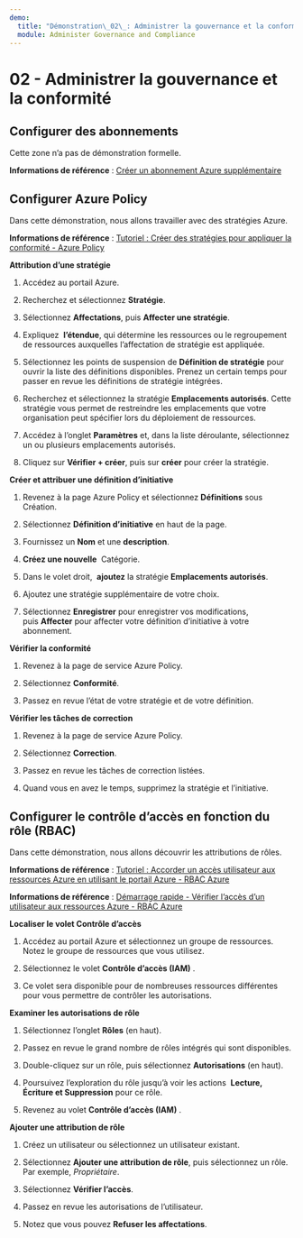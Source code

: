 ```yaml
---
demo:
  title: "Démonstration\_02\_: Administrer la gouvernance et la conformité"
  module: Administer Governance and Compliance
---
```


# 02 - Administrer la gouvernance et la conformité

## Configurer des abonnements

Cette zone n’a pas de démonstration formelle. 

**Informations de référence** : [Créer un abonnement Azure supplémentaire](https://docs.microsoft.com/azure/cost-management-billing/manage/create-subscription)

## Configurer Azure Policy

Dans cette démonstration, nous allons travailler avec des stratégies Azure.

**Informations de référence** : [Tutoriel : Créer des stratégies pour appliquer la conformité - Azure Policy](https://docs.microsoft.com/azure/governance/policy/tutorials/create-and-manage)

**Attribution d’une stratégie**

1.  Accédez au portail Azure.

2.  Recherchez et sélectionnez **Stratégie**.

3.  Sélectionnez **Affectations**, puis **Affecter une stratégie**.

5.  Expliquez  **l’étendue**, qui détermine les ressources ou le regroupement de ressources auxquelles l’affectation de stratégie est appliquée.

6.  Sélectionnez les points de suspension de **Définition de stratégie** pour ouvrir la liste des définitions disponibles. Prenez un certain temps pour passer en revue les définitions de stratégie intégrées.

7.  Recherchez et sélectionnez la stratégie **Emplacements autorisés**. Cette stratégie vous permet de restreindre les emplacements que votre organisation peut spécifier lors du déploiement de ressources.

8.  Accédez à l’onglet **Paramètres** et, dans la liste déroulante, sélectionnez un ou plusieurs emplacements autorisés.

9.  Cliquez sur **Vérifier + créer**, puis sur **créer** pour créer la stratégie.

**Créer et attribuer une définition d’initiative**

1.  Revenez à la page Azure Policy et sélectionnez **Définitions** sous Création.

2.  Sélectionnez **Définition d’initiative** en haut de la page.

3.  Fournissez un **Nom** et une **description**.

4.  **Créez une nouvelle**  Catégorie.

5.  Dans le volet droit,  **ajoutez** la stratégie **Emplacements autorisés**.

6.  Ajoutez une stratégie supplémentaire de votre choix.

7.  Sélectionnez **Enregistrer** pour enregistrer vos modifications, puis **Affecter** pour affecter votre définition d’initiative à votre abonnement.

**Vérifier la conformité**

1.  Revenez à la page de service Azure Policy.

2.  Sélectionnez **Conformité**.

3.  Passez en revue l’état de votre stratégie et de votre définition.

**Vérifier les tâches de correction**

1.  Revenez à la page de service Azure Policy.

2.  Sélectionnez **Correction**.

3.  Passez en revue les tâches de correction listées.

4. Quand vous en avez le temps, supprimez la stratégie et l’initiative. 

## Configurer le contrôle d’accès en fonction du rôle (RBAC)

Dans cette démonstration, nous allons découvrir les attributions de rôles.

**Informations de référence** : [Tutoriel : Accorder un accès utilisateur aux ressources Azure en utilisant le portail Azure - RBAC Azure](https://docs.microsoft.com/azure/role-based-access-control/quickstart-assign-role-user-portal)

**Informations de référence** : [Démarrage rapide - Vérifier l’accès d’un utilisateur aux ressources Azure - RBAC Azure](https://docs.microsoft.com/azure/role-based-access-control/check-access)

**Localiser le volet Contrôle d’accès**

1.  Accédez au portail Azure et sélectionnez un groupe de ressources.  Notez le groupe de ressources que vous utilisez.

2.  Sélectionnez le volet **Contrôle d’accès (IAM)** .

3.  Ce volet sera disponible pour de nombreuses ressources différentes pour vous permettre de contrôler les autorisations.

**Examiner les autorisations de rôle**

1.  Sélectionnez l’onglet **Rôles** (en haut).

1.  Passez en revue le grand nombre de rôles intégrés qui sont disponibles.

1.  Double-cliquez sur un rôle, puis sélectionnez **Autorisations** (en haut).

1.  Poursuivez l’exploration du rôle jusqu’à voir les actions  **Lecture, Écriture et Suppression** pour ce rôle.

1.  Revenez au volet **Contrôle d’accès (IAM)** .

**Ajouter une attribution de rôle**

1.  Créez un utilisateur ou sélectionnez un utilisateur existant.

1.  Sélectionnez **Ajouter une attribution de rôle**, puis sélectionnez un rôle. Par exemple, *Propriétaire*.

1.  Sélectionnez **Vérifier l’accès**.

1.  Passez en revue les autorisations de l’utilisateur.

1.  Notez que vous pouvez **Refuser les affectations**.
